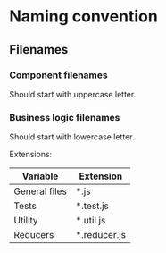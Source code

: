 # Naming convention

## Filenames

### Component filenames

Should start with uppercase letter.

### Business logic filenames

Should start with lowercase letter.

Extensions:

| Variable       | Extension    |
|----------------|--------------|
| General files  | *.js         |
| Tests          | *.test.js    |
| Utility        | *.util.js    |
| Reducers       | *.reducer.js |

